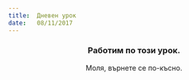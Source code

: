 ```yaml
---
title:  Дневен урок
date:   08/11/2017
---
```


### <center>Работим по този урок.</center>
<center>Моля, върнете се по-късно.</center>